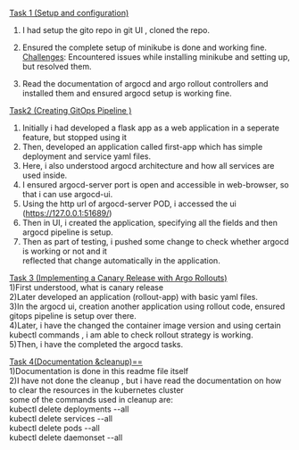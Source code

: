 <ins>Task 1 (Setup and configuration)</ins>
<br/>

1) I had setup the gito repo in git UI , cloned the repo. <br/>
2) Ensured the complete setup of minikube is done and working fine.<br/>
   <ins>Challenges</ins>: Encountered issues while installing minikube and setting up, but resolved them.

3) Read the documentation of argocd and argo rollout controllers and installed them and ensured argocd
   setup is working fine.

<ins>Task2 (Creating GitOps Pipeline )</ins>
<br/>
1) Initially i had developed a flask app as a web application in a seperate feature, but stopped using it<br/>
2) Then, developed an application called first-app which has simple deployment and service yaml files.<br/>
3) Here, i also understood argocd architecture and how all services are used inside.<br/>
4) I ensured argocd-server port is open and accessible in web-browser, so that i can use argocd-ui.<br/>
5) Using the http url of argocd-server POD, i accessed the ui (https://127.0.0.1:51689/)<br/>
6) Then in UI, i created the application, specifying all the fields and then argocd pipeline is setup.<br/>
7) Then as part of testing, i pushed some change to check whether argocd is working or not and it <br/>
   reflected that change automatically in the application.<br/>


<ins>Task 3 (Implementing a Canary Release with Argo Rollouts)</ins> <br/>
1)First understood, what is canary release<br/>
2)Later developed an application (rollout-app) with basic yaml files.<br/>
3)In the argocd ui, creation another application using rollout code, ensured gitops pipeline is setup 
  over there.<br/>
4)Later, i have the changed the container image version and using certain kubectl commands , i am able 
  to check rollout strategy is working.<br/>
5)Then, i have the completed the argocd tasks.<br/>

<ins>Task 4(Documentation &cleanup)==</ins> <br/>
1)Documentation is done in this readme file itself<br/>
2)I have not done the cleanup ,  but i have read the documentation on how to clear the resources in the 
  kubernetes cluster<br/>
  some of the commands used in cleanup are:<br/>
    kubectl delete deployments --all<br/>
    kubectl delete services --all<br/>
    kubectl delete pods --all<br/>
    kubectl delete daemonset --all<br/>